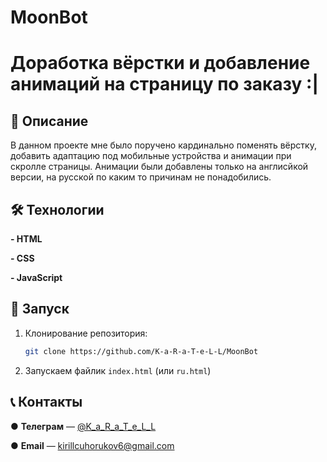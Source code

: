 # MoonBot

# Доработка вёрстки и добавление анимаций на страницу по заказу :|

## 📖 Описание

В данном проекте мне было поручено кардинально поменять вёрстку, добавить адаптацию под мобильные устройства и анимации при скролле страницы.
Анимации были добавлены только на англисйкой версии, на русской по каким то причинам не понадобились.

## 🛠️ Технологии

**- HTML**

**- CSS**

**- JavaScript**

## 🚀 Запуск

1. Клонирование репозитория:
   ```bash
   git clone https://github.com/K-a-R-a-T-e-L-L/MoonBot

2. Запускаем файлик `index.html` (или `ru.html`)

## 📞 Контакты
   ● **Телеграм** — [@K_a_R_a_T_e_L_L](https://t.me/K_a_R_a_T_e_L_L)
   
   ● **Email** — kirillcuhorukov6@gmail.com

